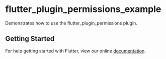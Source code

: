 # flutter_plugin_permissions_example

Demonstrates how to use the flutter_plugin_permissions plugin.

## Getting Started

For help getting started with Flutter, view our online
[documentation](https://flutter.io/).

